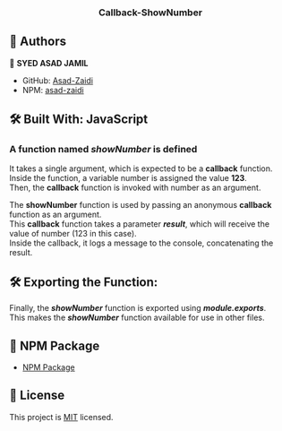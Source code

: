 
<a name="readme-top"></a>

<div align="center">
<h3><b>Callback-ShowNumber</b></h3>

</div>

## 👥 Authors <a name="authors"></a>


👤 **SYED ASAD JAMIL**

- GitHub: [Asad-Zaidi](https://github.com/Asad-Zaidi)
- NPM: [asad-zaidi](https://www.npmjs.com/~asad-zaidi)


## 🛠 Built With<a name="built-with">: JavaScript</a>


### A function named *showNumber* is defined  
 It takes a single argument, which is expected to be a **callback** function. <br> 
 Inside the function, a variable number is assigned the value **123**. <br>
 Then, the **callback** function is invoked with number as an argument.

The **showNumber** function is used by passing an anonymous **callback** function as an argument.<br> 
This **callback** function takes a parameter ***result***, which will receive the value of number (123 in this case). <br>
Inside the callback, it logs a message to the console, concatenating the result. 

## 🛠 Exporting the Function:
  Finally, the ***showNumber*** function is exported using ***module.exports***. <br>
  This makes the ***showNumber*** function available for use in other files.

## 🚀 NPM Package <a name="NPM Package"></a>

- [NPM Package](https://www.npmjs.com/package/callback-number)

## 📝 License <a name="license"></a>

This project is [MIT](./LICENSE) licensed.

